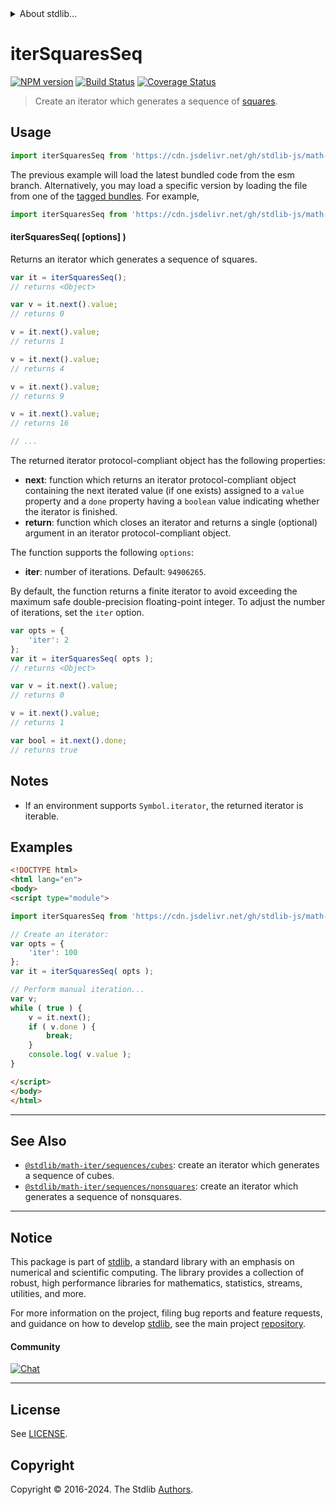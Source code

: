 <!--

@license Apache-2.0

Copyright (c) 2020 The Stdlib Authors.

Licensed under the Apache License, Version 2.0 (the "License");
you may not use this file except in compliance with the License.
You may obtain a copy of the License at

   http://www.apache.org/licenses/LICENSE-2.0

Unless required by applicable law or agreed to in writing, software
distributed under the License is distributed on an "AS IS" BASIS,
WITHOUT WARRANTIES OR CONDITIONS OF ANY KIND, either express or implied.
See the License for the specific language governing permissions and
limitations under the License.

-->


<details>
  <summary>
    About stdlib...
  </summary>
  <p>We believe in a future in which the web is a preferred environment for numerical computation. To help realize this future, we've built stdlib. stdlib is a standard library, with an emphasis on numerical and scientific computation, written in JavaScript (and C) for execution in browsers and in Node.js.</p>
  <p>The library is fully decomposable, being architected in such a way that you can swap out and mix and match APIs and functionality to cater to your exact preferences and use cases.</p>
  <p>When you use stdlib, you can be absolutely certain that you are using the most thorough, rigorous, well-written, studied, documented, tested, measured, and high-quality code out there.</p>
  <p>To join us in bringing numerical computing to the web, get started by checking us out on <a href="https://github.com/stdlib-js/stdlib">GitHub</a>, and please consider <a href="https://opencollective.com/stdlib">financially supporting stdlib</a>. We greatly appreciate your continued support!</p>
</details>

# iterSquaresSeq

[![NPM version][npm-image]][npm-url] [![Build Status][test-image]][test-url] [![Coverage Status][coverage-image]][coverage-url] <!-- [![dependencies][dependencies-image]][dependencies-url] -->

> Create an iterator which generates a sequence of [squares][oeis-a000290].

<!-- Section to include introductory text. Make sure to keep an empty line after the intro `section` element and another before the `/section` close. -->

<section class="intro">

</section>

<!-- /.intro -->

<!-- Package usage documentation. -->



<section class="usage">

## Usage

```javascript
import iterSquaresSeq from 'https://cdn.jsdelivr.net/gh/stdlib-js/math-iter-sequences-squares@esm/index.mjs';
```
The previous example will load the latest bundled code from the esm branch. Alternatively, you may load a specific version by loading the file from one of the [tagged bundles](https://github.com/stdlib-js/math-iter-sequences-squares/tags). For example,

```javascript
import iterSquaresSeq from 'https://cdn.jsdelivr.net/gh/stdlib-js/math-iter-sequences-squares@v0.2.2-esm/index.mjs';
```

#### iterSquaresSeq( \[options] )

Returns an iterator which generates a sequence of squares.

```javascript
var it = iterSquaresSeq();
// returns <Object>

var v = it.next().value;
// returns 0

v = it.next().value;
// returns 1

v = it.next().value;
// returns 4

v = it.next().value;
// returns 9

v = it.next().value;
// returns 16

// ...
```

The returned iterator protocol-compliant object has the following properties:

-   **next**: function which returns an iterator protocol-compliant object containing the next iterated value (if one exists) assigned to a `value` property and a `done` property having a `boolean` value indicating whether the iterator is finished.
-   **return**: function which closes an iterator and returns a single (optional) argument in an iterator protocol-compliant object.

The function supports the following `options`:

-   **iter**: number of iterations. Default: `94906265`.

By default, the function returns a finite iterator to avoid exceeding the maximum safe double-precision floating-point integer. To adjust the number of iterations, set the `iter` option.

```javascript
var opts = {
    'iter': 2
};
var it = iterSquaresSeq( opts );
// returns <Object>

var v = it.next().value;
// returns 0

v = it.next().value;
// returns 1

var bool = it.next().done;
// returns true
```

</section>

<!-- /.usage -->

<!-- Package usage notes. Make sure to keep an empty line after the `section` element and another before the `/section` close. -->

<section class="notes">

## Notes

-   If an environment supports `Symbol.iterator`, the returned iterator is iterable.

</section>

<!-- /.notes -->

<!-- Package usage examples. -->

<section class="examples">

## Examples

<!-- eslint no-undef: "error" -->

```html
<!DOCTYPE html>
<html lang="en">
<body>
<script type="module">

import iterSquaresSeq from 'https://cdn.jsdelivr.net/gh/stdlib-js/math-iter-sequences-squares@esm/index.mjs';

// Create an iterator:
var opts = {
    'iter': 100
};
var it = iterSquaresSeq( opts );

// Perform manual iteration...
var v;
while ( true ) {
    v = it.next();
    if ( v.done ) {
        break;
    }
    console.log( v.value );
}

</script>
</body>
</html>
```

</section>

<!-- /.examples -->

<!-- Section to include cited references. If references are included, add a horizontal rule *before* the section. Make sure to keep an empty line after the `section` element and another before the `/section` close. -->

<section class="references">

</section>

<!-- /.references -->

<!-- Section for related `stdlib` packages. Do not manually edit this section, as it is automatically populated. -->

<section class="related">

* * *

## See Also

-   <span class="package-name">[`@stdlib/math-iter/sequences/cubes`][@stdlib/math/iter/sequences/cubes]</span><span class="delimiter">: </span><span class="description">create an iterator which generates a sequence of cubes.</span>
-   <span class="package-name">[`@stdlib/math-iter/sequences/nonsquares`][@stdlib/math/iter/sequences/nonsquares]</span><span class="delimiter">: </span><span class="description">create an iterator which generates a sequence of nonsquares.</span>

</section>

<!-- /.related -->

<!-- Section for all links. Make sure to keep an empty line after the `section` element and another before the `/section` close. -->


<section class="main-repo" >

* * *

## Notice

This package is part of [stdlib][stdlib], a standard library with an emphasis on numerical and scientific computing. The library provides a collection of robust, high performance libraries for mathematics, statistics, streams, utilities, and more.

For more information on the project, filing bug reports and feature requests, and guidance on how to develop [stdlib][stdlib], see the main project [repository][stdlib].

#### Community

[![Chat][chat-image]][chat-url]

---

## License

See [LICENSE][stdlib-license].


## Copyright

Copyright &copy; 2016-2024. The Stdlib [Authors][stdlib-authors].

</section>

<!-- /.stdlib -->

<!-- Section for all links. Make sure to keep an empty line after the `section` element and another before the `/section` close. -->

<section class="links">

[npm-image]: http://img.shields.io/npm/v/@stdlib/math-iter-sequences-squares.svg
[npm-url]: https://npmjs.org/package/@stdlib/math-iter-sequences-squares

[test-image]: https://github.com/stdlib-js/math-iter-sequences-squares/actions/workflows/test.yml/badge.svg?branch=v0.2.2
[test-url]: https://github.com/stdlib-js/math-iter-sequences-squares/actions/workflows/test.yml?query=branch:v0.2.2

[coverage-image]: https://img.shields.io/codecov/c/github/stdlib-js/math-iter-sequences-squares/main.svg
[coverage-url]: https://codecov.io/github/stdlib-js/math-iter-sequences-squares?branch=main

<!--

[dependencies-image]: https://img.shields.io/david/stdlib-js/math-iter-sequences-squares.svg
[dependencies-url]: https://david-dm.org/stdlib-js/math-iter-sequences-squares/main

-->

[chat-image]: https://img.shields.io/gitter/room/stdlib-js/stdlib.svg
[chat-url]: https://app.gitter.im/#/room/#stdlib-js_stdlib:gitter.im

[stdlib]: https://github.com/stdlib-js/stdlib

[stdlib-authors]: https://github.com/stdlib-js/stdlib/graphs/contributors

[umd]: https://github.com/umdjs/umd
[es-module]: https://developer.mozilla.org/en-US/docs/Web/JavaScript/Guide/Modules

[deno-url]: https://github.com/stdlib-js/math-iter-sequences-squares/tree/deno
[deno-readme]: https://github.com/stdlib-js/math-iter-sequences-squares/blob/deno/README.md
[umd-url]: https://github.com/stdlib-js/math-iter-sequences-squares/tree/umd
[umd-readme]: https://github.com/stdlib-js/math-iter-sequences-squares/blob/umd/README.md
[esm-url]: https://github.com/stdlib-js/math-iter-sequences-squares/tree/esm
[esm-readme]: https://github.com/stdlib-js/math-iter-sequences-squares/blob/esm/README.md
[branches-url]: https://github.com/stdlib-js/math-iter-sequences-squares/blob/main/branches.md

[stdlib-license]: https://raw.githubusercontent.com/stdlib-js/math-iter-sequences-squares/main/LICENSE

[oeis-a000290]: https://oeis.org/A000290

<!-- <related-links> -->

[@stdlib/math/iter/sequences/cubes]: https://github.com/stdlib-js/math-iter-sequences-cubes/tree/esm

[@stdlib/math/iter/sequences/nonsquares]: https://github.com/stdlib-js/math-iter-sequences-nonsquares/tree/esm

<!-- </related-links> -->

</section>

<!-- /.links -->
